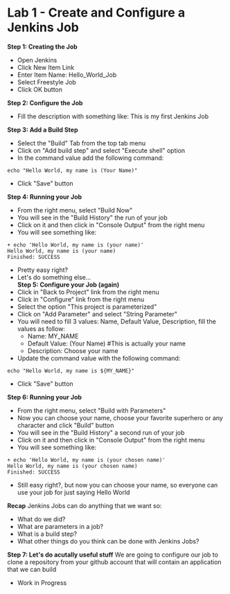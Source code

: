 # Lab 1 - Create and Configure a Jenkins Job

**Step 1: Creating the Job**
* Open Jenkins
* Click New Item Link
* Enter Item Name: Hello_World_Job
* Select Freestyle Job
* Click OK button

**Step 2: Configure the Job**
* Fill the description with something like: This is my first Jenkins Job

**Step 3: Add a Build Step**
* Select the "Build" Tab from the top tab menu
* Click on "Add build step" and select "Execute shell" option
* In the command value add the following command:
```
echo "Hello World, my name is (Your Name)"
```
* Click "Save" button
  
**Step 4: Running your Job**
* From the right menu, select "Build Now"
* You will see in the "Build History" the run of your job
* Click on it and then click in "Console Output" from the right menu
* You will see something like:
```
+ echo 'Hello World, my name is (your name)'
Hello World, my name is (your name)
Finished: SUCCESS
```
* Pretty easy right?
* Let's do something else...
\
**Step 5: Configure your Job (again)**
* Click in "Back to Project" link from the right menu
* Click in "Configure" link from the right menu
* Select the option "This project is parameterized"
* Click on "Add Parameter" and select "String Parameter"
* You will need to fill 3 values: Name, Default Value, Description, fill the values as follow:
  * Name: MY_NAME
  * Default Value: (Your Name) #This is actually your name 
  * Description: Choose your name
* Update the command value with the following command:
```
echo "Hello World, my name is ${MY_NAME}"
```
* Click "Save" button
  
**Step 6: Running your Job**
* From the right menu, select "Build with Parameters"
* Now you can choose your name, choose your favorite superhero or any character and click "Build" button
* You will see in the "Build History" a second run of your job
* Click on it and then click in "Console Output" from the right menu
* You will see something like:
```
+ echo 'Hello World, my name is (your chosen name)'
Hello World, my name is (your chosen name)
Finished: SUCCESS
```
* Still easy right?, but now you can choose your name, so everyone can use your job for just saying Hello World
  
**Recap**
Jenkins Jobs can do anything that we want so:
* What do we did?
* What are parameters in a job?
* What is a build step?
* What other things do you think can be done with Jenkins Jobs?
  
**Step 7: Let's do acutally useful stuff**
We are going to configure our job to clone a repository from your github account that will contain an application that we can build
* Work in Progress

